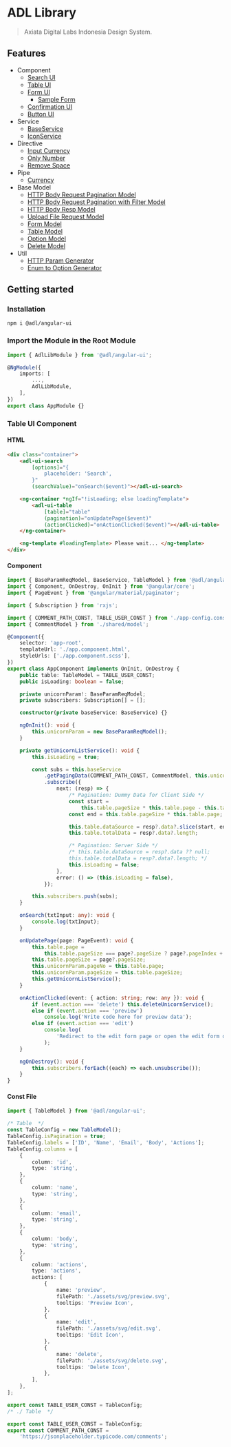 # ADL Library

> Axiata Digital Labs Indonesia Design System.

## Features

- Component
  - [Search UI](https://github.com/abudygold/Angular-UI?tab=readme-ov-file#search-ui-component)
  - [Table UI](https://github.com/abudygold/Angular-UI/blob/main/README-TABLE.md)
  - [Form UI](https://github.com/abudygold/Angular-UI/blob/main/README-FORM.md#input-text-dropdown-checkbox-and-radio-button)
    - [Sample Form](https://github.com/abudygold/Angular-UI/blob/main/README-FORM.md#form-ui-component-sample-form)
  - [Confirmation UI](https://github.com/abudygold/Angular-UI/blob/main/README-CONFIRMATION.md)
  - [Button UI](https://github.com/abudygold/Angular-UI?tab=readme-ov-file#button-ui-component)
- Service
  - [BaseService](https://github.com/abudygold/Angular-UI/blob/main/README-SERVICE.md#base-service)
  - [IconService](https://github.com/abudygold/Angular-UI/blob/main/README-SERVICE.md#icon-service)
- Directive
  - [Input Currency](https://github.com/abudygold/Angular-UI/blob/main/README-DIRECTIVE.md#input-currency)
  - [Only Number](https://github.com/abudygold/Angular-UI/blob/main/README-DIRECTIVE.md#only-number)
  - [Remove Space](https://github.com/abudygold/Angular-UI/blob/main/README-DIRECTIVE.md#remove-space)
- Pipe
  - [Currency](https://github.com/abudygold/Angular-UI?tab=readme-ov-file#currency)
- Base Model
  - [HTTP Body Request Pagination Model](https://github.com/abudygold/Angular-UI/blob/main/README-MODEL.md#http-body-request-pagination-model)
  - [HTTP Body Request Pagination with Filter Model](https://github.com/abudygold/Angular-UI/blob/main/README-MODEL.md#http-body-request-pagination-with-filter-model)
  - [HTTP Body Resp Model](https://github.com/abudygold/Angular-UI/blob/main/README-MODEL.md#http-body-resp-model)
  - [Upload File Request Model](https://github.com/abudygold/Angular-UI/blob/main/README-MODEL.md#upload-file-request-model)
  - [Form Model](https://github.com/abudygold/Angular-UI/blob/main/README-MODEL.md#form-model)
  - [Table Model](https://github.com/abudygold/Angular-UI/blob/main/README-MODEL.md#table-model)
  - [Option Model](https://github.com/abudygold/Angular-UI/blob/main/README-MODEL.md#option-model)
  - [Delete Model](https://github.com/abudygold/Angular-UI/blob/main/README-MODEL.md#delete-model)
- Util
  - [HTTP Param Generator](https://github.com/abudygold/Angular-UI/blob/main/README-UTIL.md#http-param-generator)
  - [Enum to Option Generator](https://github.com/abudygold/Angular-UI/blob/main/README-UTIL.md#enum-to-option-generator)

## Getting started

### Installation

```shell
npm i @adl/angular-ui
```

### Import the Module in the Root Module

```typescript
import { AdlLibModule } from '@adl/angular-ui';

@NgModule({
	imports: [
		...,
		AdlLibModule,
	],
})
export class AppModule {}
```

### Table UI Component

#### HTML

```html
<div class="container">
	<adl-ui-search
		[options]="{
			placeholder: 'Search',
		}"
		(searchValue)="onSearch($event)"></adl-ui-search>

	<ng-container *ngIf="!isLoading; else loadingTemplate">
		<adl-ui-table
			[table]="table"
			(pagination)="onUpdatePage($event)"
			(actionClicked)="onActionClicked($event)"></adl-ui-table>
	</ng-container>

	<ng-template #loadingTemplate> Please wait... </ng-template>
</div>
```

#### Component

```typescript
import { BaseParamReqModel, BaseService, TableModel } from '@adl/angular-ui';
import { Component, OnDestroy, OnInit } from '@angular/core';
import { PageEvent } from '@angular/material/paginator';

import { Subscription } from 'rxjs';

import { COMMENT_PATH_CONST, TABLE_USER_CONST } from './app-config.const';
import { CommentModel } from './shared/model';

@Component({
	selector: 'app-root',
	templateUrl: './app.component.html',
	styleUrls: ['./app.component.scss'],
})
export class AppComponent implements OnInit, OnDestroy {
	public table: TableModel = TABLE_USER_CONST;
	public isLoading: boolean = false;

	private unicornParam!: BaseParamReqModel;
	private subscribers: Subscription[] = [];

	constructor(private baseService: BaseService) {}

	ngOnInit(): void {
		this.unicornParam = new BaseParamReqModel();
	}

	private getUnicornListService(): void {
		this.isLoading = true;

		const subs = this.baseService
			.getPagingData(COMMENT_PATH_CONST, CommentModel, this.unicornParam)
			.subscribe({
				next: (resp) => {
					/* Pagination: Dummy Data for Client Side */
					const start =
						this.table.pageSize * this.table.page - this.table.pageSize;
					const end = this.table.pageSize * this.table.page;

					this.table.dataSource = resp?.data?.slice(start, end) ?? null;
					this.table.totalData = resp?.data?.length;

					/* Pagination: Server Side */
					/* this.table.dataSource = resp?.data ?? null;
					this.table.totalData = resp?.data?.length; */
					this.isLoading = false;
				},
				error: () => (this.isLoading = false),
			});

		this.subscribers.push(subs);
	}

	onSearch(txtInput: any): void {
		console.log(txtInput);
	}

	onUpdatePage(page: PageEvent): void {
		this.table.page =
			this.table.pageSize === page?.pageSize ? page?.pageIndex + 1 : 1;
		this.table.pageSize = page?.pageSize;
		this.unicornParam.pageNo = this.table.page;
		this.unicornParam.pageSize = this.table.pageSize;
		this.getUnicornListService();
	}

	onActionClicked(event: { action: string; row: any }): void {
		if (event.action === 'delete') this.deleteUnicornService();
		else if (event.action === 'preview')
			console.log('Write code here for preview data');
		else if (event.action === 'edit')
			console.log(
				'Redirect to the edit form page or open the edit form dialog'
			);
	}

	ngOnDestroy(): void {
		this.subscribers.forEach((each) => each.unsubscribe());
	}
}
```

#### Const File

```typescript
import { TableModel } from '@adl/angular-ui';

/* Table  */
const TableConfig = new TableModel();
TableConfig.isPagination = true;
TableConfig.labels = ['ID', 'Name', 'Email', 'Body', 'Actions'];
TableConfig.columns = [
	{
		column: 'id',
		type: 'string',
	},
	{
		column: 'name',
		type: 'string',
	},
	{
		column: 'email',
		type: 'string',
	},
	{
		column: 'body',
		type: 'string',
	},
	{
		column: 'actions',
		type: 'actions',
		actions: [
			{
				name: 'preview',
				filePath: './assets/svg/preview.svg',
				tooltips: 'Preview Icon',
			},
			{
				name: 'edit',
				filePath: './assets/svg/edit.svg',
				tooltips: 'Edit Icon',
			},
			{
				name: 'delete',
				filePath: './assets/svg/delete.svg',
				tooltips: 'Delete Icon',
			},
		],
	},
];

export const TABLE_USER_CONST = TableConfig;
/* ./ Table  */

export const TABLE_USER_CONST = TableConfig;
export const COMMENT_PATH_CONST =
	'https://jsonplaceholder.typicode.com/comments';
```

